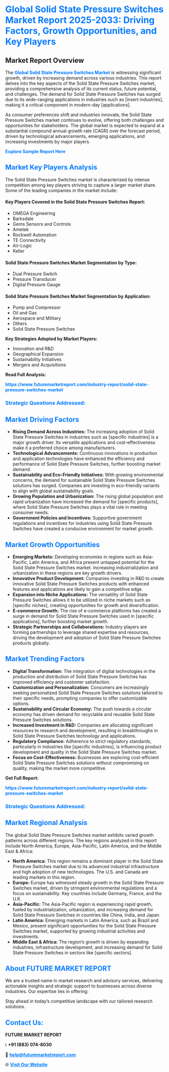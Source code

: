 <h1 style="color: #007BFF;">Global Solid State Pressure Switches Market Report 2025-2033: Driving Factors, Growth Opportunities, and Key Players</h1>

<section id="overview">
<h2>Market Report Overview</h2>
<p>The <a href="https://www.futuremarketreport.com/industry-report/solid-state-pressure-switches-market" style="color: #007BFF; text-decoration: none;"><strong>Global Solid State Pressure Switches Market</strong></a> is witnessing significant growth, driven by increasing demand across various industries. This report delves into the key aspects of the Solid State Pressure Switches market, providing a comprehensive analysis of its current status, future potential, and challenges. The demand for Solid State Pressure Switches has surged due to its wide-ranging applications in industries such as [insert industries], making it a critical component in modern-day [applications].</p>
<p>As consumer preferences shift and industries innovate, the Solid State Pressure Switches market continues to evolve, offering both challenges and opportunities for stakeholders. The global market is expected to expand at a substantial compound annual growth rate (CAGR) over the forecast period, driven by technological advancements, emerging applications, and increasing investments by major players.</p>
</section>

<section id="overview">
<p><a href="https://www.futuremarketreport.com/request-sample/reportId=124296" style="color: #007BFF; text-decoration: none;"><strong>Explore Sample Report Here</strong></a></p>
</section>

<section id="key-players">
<h2 style="color: #007BFF;">Market Key Players Analysis</h2>
<p>The Solid State Pressure Switches market is characterized by intense competition among key players striving to capture a larger market share. Some of the leading companies in the market include:</p>
<h4>Key Players Covered in the Solid State Pressure Switches Report:</h4>
<ul><li>OMEGA Engineering</li><li>Barksdale</li><li>Gems Sensors and Controls</li><li>Ametek</li><li>Rockwell Automation</li><li>TE Connectivity</li><li>Air-Logic</li><li>Keller</li></ul>
<h4>Solid State Pressure Switches Market Segmentation by Type:</h4>
<ul><li>Dual Pressure Switch</li><li>Pressure Transducer</li><li>Digital Pressure Gauge</li></ul>

<h4>Solid State Pressure Switches Market Segmentation by Application:</h4>
<ul><li>Pump and Compressor</li><li>Oil and Gas</li><li>Aerospace and Military</li><li>Others</li><li>Solid State Pressure Switches</li></ul>
<p><strong>Key Strategies Adopted by Market Players:</strong></p>
<ul>
<li>Innovation and R&D</li>
<li>Geographical Expansion</li>
<li>Sustainability Initiatives</li>
<li>Mergers and Acquisitions</li>
</ul>
</section>

<section>
<p><strong>Read Full Analysis: </strong></p><a href="https://www.futuremarketreport.com/industry-report/solid-state-pressure-switches-market" style="color: #007BFF; text-decoration: none;"><strong>https://www.futuremarketreport.com/industry-report/solid-state-pressure-switches-market</strong></a>
<h3 style="color: #007BFF;">Strategic Questions Addressed:</h3>
</section>

<section id="driving-factors">
<h2 style="color: #007BFF;">Market Driving Factors</h2>
<ul>
<li><strong>Rising Demand Across Industries:</strong> The increasing adoption of Solid State Pressure Switches in industries such as [specific industries] is a major growth driver. Its versatile applications and cost-effectiveness make it a preferred choice among manufacturers.</li>
<li><strong>Technological Advancements:</strong> Continuous innovations in production and application technologies have enhanced the efficiency and performance of Solid State Pressure Switches, further boosting market demand.</li>
<li><strong>Sustainability and Eco-Friendly Initiatives:</strong> With growing environmental concerns, the demand for sustainable Solid State Pressure Switches solutions has surged. Companies are investing in eco-friendly variants to align with global sustainability goals.</li>
<li><strong>Growing Population and Urbanization:</strong> The rising global population and rapid urbanization have increased the demand for [specific products], where Solid State Pressure Switches plays a vital role in meeting consumer needs.</li>
<li><strong>Government Policies and Incentives:</strong> Supportive government regulations and incentives for industries using Solid State Pressure Switches have created a conducive environment for market growth.</li>
</ul>
</section>

<section id="growth-opportunities">
<h2 style="color: #007BFF;">Market Growth Opportunities</h2>
<ul>
<li><strong>Emerging Markets:</strong> Developing economies in regions such as Asia-Pacific, Latin America, and Africa present untapped potential for the Solid State Pressure Switches market. Increasing industrialization and urbanization in these regions are key growth drivers.</li>
<li><strong>Innovative Product Development:</strong> Companies investing in R&D to create innovative Solid State Pressure Switches products with enhanced features and applications are likely to gain a competitive edge.</li>
<li><strong>Expansion into Niche Applications:</strong> The versatility of Solid State Pressure Switches allows it to be utilized in niche markets such as [specific niches], creating opportunities for growth and diversification.</li>
<li><strong>E-commerce Growth:</strong> The rise of e-commerce platforms has created a surge in demand for Solid State Pressure Switches used in [specific applications], further boosting market growth.</li>
<li><strong>Strategic Partnerships and Collaborations:</strong> Industry players are forming partnerships to leverage shared expertise and resources, driving the development and adoption of Solid State Pressure Switches products globally.</li>
</ul>
</section>

<section id="trending-factors">
<h2 style="color: #007BFF;">Market Trending Factors</h2>
<ul>
<li><strong>Digital Transformation:</strong> The integration of digital technologies in the production and distribution of Solid State Pressure Switches has improved efficiency and customer satisfaction.</li>
<li><strong>Customization and Personalization:</strong> Consumers are increasingly seeking personalized Solid State Pressure Switches solutions tailored to their specific needs, prompting companies to offer customizable options.</li>
<li><strong>Sustainability and Circular Economy:</strong> The push towards a circular economy has driven demand for recyclable and reusable Solid State Pressure Switches solutions.</li>
<li><strong>Increased Investment in R&D:</strong> Companies are allocating significant resources to research and development, resulting in breakthroughs in Solid State Pressure Switches technology and applications.</li>
<li><strong>Regulatory Compliance:</strong> Adherence to strict regulatory standards, particularly in industries like [specific industries], is influencing product development and quality in the Solid State Pressure Switches market.</li>
<li><strong>Focus on Cost-Effectiveness:</strong> Businesses are exploring cost-efficient Solid State Pressure Switches solutions without compromising on quality, making the market more competitive.</li>
</ul>
</section>

<section>
<p><strong>Get Full Report: </strong></p><a href="https://www.futuremarketreport.com/industry-report/solid-state-pressure-switches-market" style="color: #007BFF; text-decoration: none;"><strong>https://www.futuremarketreport.com/industry-report/solid-state-pressure-switches-market</strong></a>
<h3 style="color: #007BFF;">Strategic Questions Addressed:</h3>
</section>


<section id="regional-analysis">
<h2 style="color: #007BFF;">Market Regional Analysis</h2>
<p>The global Solid State Pressure Switches market exhibits varied growth patterns across different regions. The key regions analyzed in this report include North America, Europe, Asia-Pacific, Latin America, and the Middle East & Africa:</p>
<ul>
<li><strong>North America:</strong> This region remains a dominant player in the Solid State Pressure Switches market due to its advanced industrial infrastructure and high adoption of new technologies. The U.S. and Canada are leading markets in this region.</li>
<li><strong>Europe:</strong> Europe has witnessed steady growth in the Solid State Pressure Switches market, driven by stringent environmental regulations and a focus on sustainability. Key countries include Germany, France, and the U.K.</li>
<li><strong>Asia-Pacific:</strong> The Asia-Pacific region is experiencing rapid growth, fueled by industrialization, urbanization, and increasing demand for Solid State Pressure Switches in countries like China, India, and Japan.</li>
<li><strong>Latin America:</strong> Emerging markets in Latin America, such as Brazil and Mexico, present significant opportunities for the Solid State Pressure Switches market, supported by growing industrial activities and investments.</li>
<li><strong>Middle East & Africa:</strong> The region’s growth is driven by expanding industries, infrastructure development, and increasing demand for Solid State Pressure Switches in sectors like [specific sectors].</li>
</ul>
</section>

<footer>
<h2 style="color: #007BFF;">About FUTURE MARKET REPORT</h2>
<p>We are a trusted name in market research and advisory services, delivering actionable insights and strategic support to businesses across diverse industries. Our expertise lies in offering:</p>

<p>Stay ahead in today’s competitive landscape with our tailored research solutions.</p>

<h2 style="color: #007BFF;">Contact Us:</h2>
<p><strong>FUTURE MARKET REPORT</strong></p>
<p>📞 <strong>+91 (883) 074-8030</strong></p>
<p>📧 <strong><a href="mailto:help@futuremarketreport.com" style="color: #007BFF;">help@futuremarketreport.com</a></strong></p>
<p>🌐 <strong><a href="https://www.futuremarketreport.com/" style="color: #007BFF;">Visit Our Website</a></strong></p>
</footer>